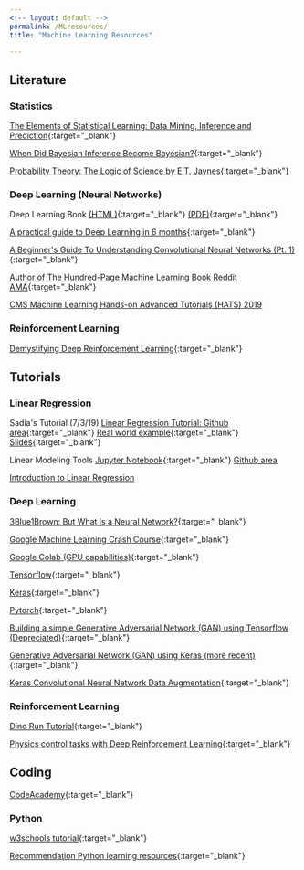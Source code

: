 ```yaml
---
<!-- layout: default -->
permalink: /MLresources/
title: "Machine Learning Resources"

---
```


## Literature

### Statistics
[The Elements of Statistical Learning: Data Mining, Inference and Prediction](../assets/texts/elements_of_stat_learning.pdf){:target="_blank"}


[When Did Bayesian Inference Become Bayesian?](../assets/texts/history_bayes.pdf){:target="_blank"}

[Probability Theory: The Logic of Science by E.T. Jaynes](../assets/texts/JaynesProbabilityTheory.pdf){:target="_blank"}


### Deep Learning (Neural Networks)
Deep Learning Book [(HTML)](https://www.deeplearningbook.org/){:target="_blank"} [(PDF)](https://github.com/janishar/mit-deep-learning-book-pdf){:target="_blank"}

[A practical guide to Deep Learning in 6 months](https://blog.paperspace.com/a-practical-guide-to-deep-learning-in-6-months/){:target="_blank"}

[A Beginner's Guide To Understanding Convolutional Neural Networks (Pt. 1)](https://adeshpande3.github.io/adeshpande3.github.io/A-Beginner's-Guide-To-Understanding-Convolutional-Neural-Networks/){:target="_blank"}


[Author of The Hundred-Page Machine Learning Book Reddit AMA](https://www.reddit.com/r/IAmA/comments/aknzs8/im_andriy_burkov_the_author_of_the_amazon/?st=JRHBQ8NC&sh=7b2c9287){:target="_blank"}

[CMS Machine Learning Hands-on Advanced Tutorials (HATS) 2019](../assets/tutorials/MLHATS2019_31May2019.pdf)

### Reinforcement Learning
[Demystifying Deep Reinforcement Learning](https://www.intel.ai/demystifying-deep-reinforcement-learning/#gs.igbl8o){:target="_blank"}



## Tutorials

### Linear Regression
Sadia's Tutorial (7/3/19) [Linear Regression Tutorial: Github area](https://github.com/skhalil/DataScience/blob/master/Regression/LinearRegressionTutorial/linearRegIntro.ipynb){:target="_blank"} [Real world example](https://github.com/skhalil/DataScience/blob/master/Regression/LinearRegressionTutorial/linearRegSklearn.ipynb){:target="_blank"} [Slides](../assets/pwrpts_summer19/LinearRegressionTutorial.pdf){:target="_blank"}

Linear Modeling Tools [Jupyter Notebook](http://theenglishtea.company/reading-data-from-file/){:target="_blank"} [Github area](https://github.com/skhalil/DataScience/blob/master/Regression/regression_sklearn.py)

[Introduction to Linear Regression](http://theenglishtea.company/wp-content/uploads/2019/06/Linear-Regression-Talk.pdf)

### Deep Learning
[3Blue1Brown: But What is a Neural Network?](https://www.youtube.com/watch?v=aircAruvnKk&list=PLZHQObOWTQDNU6R1_67000Dx_ZCJB-3pi){:target="_blank"}

[Google Machine Learning Crash Course](https://developers.google.com/machine-learning/crash-course/){:target="_blank"}

[Google Colab (GPU capabilities)](https://colab.research.google.com/notebooks/welcome.ipynb#scrollTo=P-H6Lw1vyNNd){:target="_blank"}

[Tensorflow](https://www.tensorflow.org/tutorials){:target="_blank"}

[Keras](https://www.datacamp.com/community/tutorials/deep-learning-python){:target="_blank"}

[Pytorch](https://pytorch.org/tutorials/){:target="_blank"}

[Building a simple Generative Adversarial Network (GAN) using Tensorflow (Depreciated)](https://blog.paperspace.com/implementing-gans-in-tensorflow/){:target="_blank"}

[Generative Adversarial Network (GAN) using Keras (more recent)](https://medium.com/datadriveninvestor/generative-adversarial-network-gan-using-keras-ce1c05cfdfd3){:target="_blank"}

[Keras Convolutional Neural Network Data Augmentation](https://developers.google.com/machine-learning/crash-course/){:target="_blank"}



### Reinforcement Learning
[Dino Run Tutorial](https://github.com/Paperspace/DinoRunTutorial){:target="_blank"}

[Physics control tasks with Deep Reinforcement Learning](https://blog.paperspace.com/physics-control-tasks-with-deep-reinforcement-learning/){:target="_blank"}

## Coding
[CodeAcademy](https://www.codecademy.com/){:target="_blank"}

### Python
[w3schools tutorial](https://www.w3schools.com/PYTHON/default.asp){:target="_blank"}

[Recommendation Python learning resources](https://forums.fast.ai/t/recommended-python-learning-resources/26888){:target="_blank"}